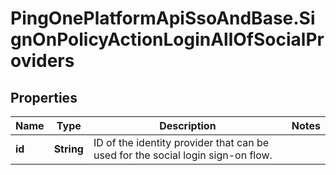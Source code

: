 # PingOnePlatformApiSsoAndBase.SignOnPolicyActionLoginAllOfSocialProviders

## Properties

Name | Type | Description | Notes
------------ | ------------- | ------------- | -------------
**id** | **String** | ID of the identity provider that can be used for the social login sign-on flow. | 


